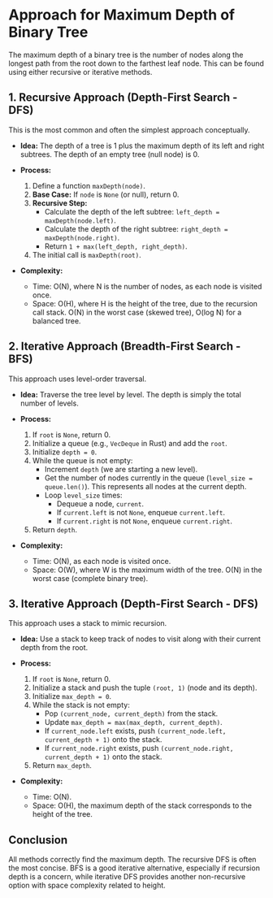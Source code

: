 # Approach for Maximum Depth of Binary Tree

The maximum depth of a binary tree is the number of nodes along the longest path from the root down to the farthest leaf node. This can be found using either recursive or iterative methods.

## 1. Recursive Approach (Depth-First Search - DFS)

This is the most common and often the simplest approach conceptually.

*   **Idea:** The depth of a tree is 1 plus the maximum depth of its left and right subtrees. The depth of an empty tree (null node) is 0.

*   **Process:**
    1.  Define a function `maxDepth(node)`.
    2.  **Base Case:** If `node` is `None` (or null), return 0.
    3.  **Recursive Step:**
        *   Calculate the depth of the left subtree: `left_depth = maxDepth(node.left)`.
        *   Calculate the depth of the right subtree: `right_depth = maxDepth(node.right)`.
        *   Return `1 + max(left_depth, right_depth)`.
    4.  The initial call is `maxDepth(root)`.

*   **Complexity:**
    *   Time: O(N), where N is the number of nodes, as each node is visited once.
    *   Space: O(H), where H is the height of the tree, due to the recursion call stack. O(N) in the worst case (skewed tree), O(log N) for a balanced tree.

## 2. Iterative Approach (Breadth-First Search - BFS)

This approach uses level-order traversal.

*   **Idea:** Traverse the tree level by level. The depth is simply the total number of levels.

*   **Process:**
    1.  If `root` is `None`, return 0.
    2.  Initialize a queue (e.g., `VecDeque` in Rust) and add the `root`.
    3.  Initialize `depth = 0`.
    4.  While the queue is not empty:
        *   Increment `depth` (we are starting a new level).
        *   Get the number of nodes currently in the queue (`level_size = queue.len()`). This represents all nodes at the current depth.
        *   Loop `level_size` times:
            *   Dequeue a node, `current`.
            *   If `current.left` is not `None`, enqueue `current.left`.
            *   If `current.right` is not `None`, enqueue `current.right`.
    5.  Return `depth`.

*   **Complexity:**
    *   Time: O(N), as each node is visited once.
    *   Space: O(W), where W is the maximum width of the tree. O(N) in the worst case (complete binary tree).

## 3. Iterative Approach (Depth-First Search - DFS)

This approach uses a stack to mimic recursion.

*   **Idea:** Use a stack to keep track of nodes to visit along with their current depth from the root.

*   **Process:**
    1.  If `root` is `None`, return 0.
    2.  Initialize a stack and push the tuple `(root, 1)` (node and its depth).
    3.  Initialize `max_depth = 0`.
    4.  While the stack is not empty:
        *   Pop `(current_node, current_depth)` from the stack.
        *   Update `max_depth = max(max_depth, current_depth)`.
        *   If `current_node.left` exists, push `(current_node.left, current_depth + 1)` onto the stack.
        *   If `current_node.right` exists, push `(current_node.right, current_depth + 1)` onto the stack.
    5.  Return `max_depth`.

*   **Complexity:**
    *   Time: O(N).
    *   Space: O(H), the maximum depth of the stack corresponds to the height of the tree.

## Conclusion

All methods correctly find the maximum depth. The recursive DFS is often the most concise. BFS is a good iterative alternative, especially if recursion depth is a concern, while iterative DFS provides another non-recursive option with space complexity related to height.
